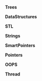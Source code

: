    **Trees**
  
  **DataStructures**
  
   **STL**
   
  **Strings**
  
  **SmartPointers**
  
   **Pointers**
   
  **OOPS**
  
  **Thread**
